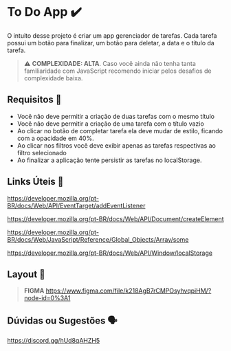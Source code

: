 # To Do App ✔️

O intuito desse projeto é criar um app gerenciador de tarefas. Cada tarefa possui um botão para finalizar, um botão para deletar, a data e o título da tarefa.

> ⚠️ **COMPLEXIDADE: ALTA**. Caso você ainda não tenha tanta familiaridade com JavaScript recomendo iniciar pelos desafios de complexidade baixa.

## Requisitos 📌

- Você não deve permitir a criação de duas tarefas com o mesmo título
- Você não deve permitir a criação de uma tarefa com o título vazio
- Ao clicar no botão de completar tarefa ela deve mudar de estilo, ficando com a opacidade em 40%.
- Ao clicar nos filtros você deve exibir apenas as tarefas respectivas ao filtro selecionado
- Ao finalizar a aplicação tente persistir as tarefas no localStorage.

## Links Úteis 🔗

https://developer.mozilla.org/pt-BR/docs/Web/API/EventTarget/addEventListener

https://developer.mozilla.org/pt-BR/docs/Web/API/Document/createElement

https://developer.mozilla.org/pt-BR/docs/Web/JavaScript/Reference/Global_Objects/Array/some

https://developer.mozilla.org/pt-BR/docs/Web/API/Window/localStorage

## Layout 🎨

> **FIGMA**
> https://www.figma.com/file/k218AgB7rCMPOsyhvqpiHM/?node-id=0%3A1

## Dúvidas ou Sugestões 🗣️

https://discord.gg/hUd8qAHZH5